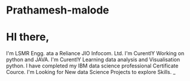 # Prathamesh-malode
# HI there,

I'm LSMR Engg. ata a Reliance JIO Infocom. Ltd.
I'm CurentlY Working on python and JAVA.
I'm CurentlY Learning data analysis and Visualisation python.
I have completed my IBM data science professional Certificate Cource.
I'm Looking for New data Science Projects to explore Skills.
_
